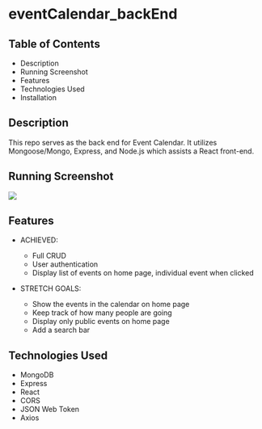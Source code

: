 # eventCalendar_backEnd
## Table of Contents
* Description
* Running Screenshot
* Features
* Technologies Used
* Installation

## Description
This repo serves as the back end for Event Calendar. It utilizes Mongoose/Mongo, Express, and Node.js which assists a React
front-end. 

## Running Screenshot
<img src='https://media.giphy.com/media/454vr6HRVE0WHR2eIM/giphy.gif'></img>

## Features

* ACHIEVED:
  * Full CRUD
  * User authentication
  * Display list of events on home page, individual event when clicked

* STRETCH GOALS: 
  * Show the events in the calendar on home page
  * Keep track of how many people are going
  * Display only public events on home page
  * Add a search bar
  
## Technologies Used
* MongoDB
* Express
* React
* CORS
* JSON Web Token
* Axios

